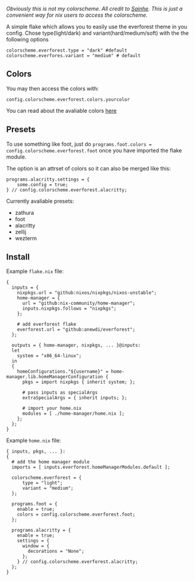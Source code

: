 *Obviously this is not my colorscheme. All credit to [Sainhe](https://github.com/sainnhe/everforest). This is just a convenient way for nix users to access the colorscheme.*

A simple flake which allows you to easily use the everforest theme in you config. 
Chose type(light/dark) and variant(hard/medium/soft) with the the following options 
```
colorscheme.everforest.type = "dark" #default
colorscheme.everfores.variant = "medium" # default
```

## Colors
You may then access the colors with:
```
config.colorscheme.everforest.colors.yourcolor
```
You can read about the avaliable colors [here](https://github.com/sainnhe/everforest/blob/master/palette.md#highlights)

## Presets
To use something like foot, just do ``programs.foot.colors = config.colorscheme.everforest.foot`` once you have imported the flake module. 

The option is an attrset of colors so it can also be merged like this:
```
programs.alacritty.settings = {
    some.config = true;
} // config.colorscheme.everforest.alacritty;
```

Currently avaliable presets:
* zathura
* foot
* alacritty
* zellij
* wezterm

## Install
Example `flake.nix` file:
```
{
  inputs = {
    nixpkgs.url = "github:nixos/nixpkgs/nixos-unstable";
    home-manager = {
      url = "github:nix-community/home-manager";
      inputs.nixpkgs.follows = "nixpkgs";
    };

    # add everforest flake
    everforest.url = "github:anewdi/everforest";
  };

  outputs = { home-manager, nixpkgs, ... }@inputs:
  let
    system = "x86_64-linux";
  in
  {
    homeConfigurations."${username}" = home-manager.lib.homeManagerConfiguration {
      pkgs = import nixpkgs { inherit system; };

      # pass inputs as specialArgs
      extraSpecialArgs = { inherit inputs; };

      # import your home.nix
      modules = [ ./home-manager/home.nix ];
    };
  };
}
```
Example `home.nix` file:
```
{ inputs, pkgs, ... }:
{
  # add the home manager module
  imports = [ inputs.everforest.homeManagerModules.default ];

  colorscheme.everforest = {
      type = "light";
      variant = "medium";
  };

  programs.foot = {
    enable = true;
    colors = config.colorscheme.everforest.foot;
  };

  programs.alacritty = {
    enable = true;
    settings = {
      window = {
        decorations = "None";
      };
    } // config.colorscheme.everforest.alacritty;
  };
}
```

